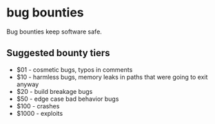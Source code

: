 # bug bounties

Bug bounties keep software safe.

## Suggested bounty tiers

* $01 - cosmetic bugs, typos in comments
* $10 - harmless bugs, memory leaks in paths that were going to exit anyway
* $20 - build breakage bugs
* $50 - edge case bad behavior bugs
* $100 - crashes
* $1000 - exploits

